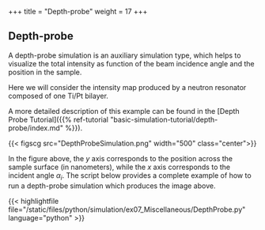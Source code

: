 +++
title = "Depth-probe"
weight = 17
+++

## Depth-probe

A depth-probe simulation is an auxiliary simulation type, which helps to visualize
the total intensity as function of the beam incidence angle and the position in
the sample.

Here we will consider the intensity map produced by a neutron resonator composed of one Ti/Pt bilayer.

A more detailed description of this example can be found in the [Depth Probe Tutorial]({{% ref-tutorial "basic-simulation-tutorial/depth-probe/index.md" %}}).

{{< figscg src="DepthProbeSimulation.png" width="500" class="center">}}

In the figure above, the $y$ axis corresponds to the position across the sample surface
(in nanometers), while the $x$ axis corresponds to the
incident angle $\alpha_i$. The script below provides a complete example of how to run a depth-probe simulation which produces the image above.

{{< highlightfile file="/static/files/python/simulation/ex07_Miscellaneous/DepthProbe.py" language="python" >}}
